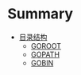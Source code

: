 # Summary
* [目录结构](content/directory/README.md)
  * [GOROOT](content/directory/goroot.md)
  * [GOPATH](content/directory/gopath.md)
  * [GOBIN](content/directory/gobin.md)


